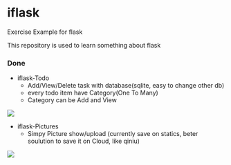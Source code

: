 iflask
======

Exercise Example for flask


This repository is used to learn something about flask

### Done 

+ iflask-Todo 
    + Add/View/Delete task with database(sqlite, easy to change other db)
    + every todo item have Category(One To Many)
    + Category can be Add and View 
  
![](http://spaces8.qiniudn.com/gh-iflask-todo.png)
    
+ iflask-Pictures 
    + Simpy Picture show/upload (currently save on statics, beter soulution to save it on Cloud, like qiniu)

![](http://spaces8.qiniudn.com/gh-iflask-pictures.png)
